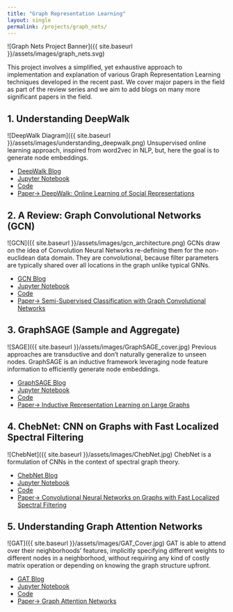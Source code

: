 ```yaml
---
title: "Graph Representation Learning"
layout: single
permalink: /projects/graph_nets/
---
```

![Graph Nets Project Banner]({{ site.baseurl }}/assets/images/graph_nets.svg)

This project involves a simplified, yet exhaustive approach to implementation and explanation of various Graph Representation Learning techniques developed in the recent past. We cover major papers in the field as part of the review series and we aim to add blogs on many more significant papers in the field.

## 1. Understanding DeepWalk
![DeepWalk Diagram]({{ site.baseurl }}/assets/images/understanding_deepwalk.png)
Unsupervised online learning approach, inspired from word2vec in NLP, but, here the goal is to generate node embeddings.
- [DeepWalk Blog](https://dsgiitr.com/blogs/deepwalk)
- [Jupyter Notebook](https://github.com/dsgiitr/graph_nets/blob/master/DeepWalk/DeepWalk_Blog%2BCode.ipynb)
- [Code](https://github.com/dsgiitr/graph_nets/blob/master/DeepWalk/DeepWalk.py)
- [Paper-> DeepWalk: Online Learning of Social Representations](https://arxiv.org/abs/1403.6652)

## 2. A Review: Graph Convolutional Networks (GCN)
![GCN]({{ site.baseurl }}/assets/images/gcn_architecture.png)
GCNs draw on the idea of Convolution Neural Networks re-defining them for the non-euclidean data domain. They are convolutional, because filter parameters are typically shared over all locations in the graph unlike typical GNNs.
- [GCN Blog](https://dsgiitr.com/blogs/gcn)
- [Jupyter Notebook](https://github.com/dsgiitr/graph_nets/blob/master/GCN/GCN_Blog%2BCode.ipynb)
- [Code](https://github.com/dsgiitr/graph_nets/blob/master/GCN/GCN.py)
- [Paper-> Semi-Supervised Classification with Graph Convolutional Networks](https://arxiv.org/abs/1609.02907)

## 3. GraphSAGE (Sample and Aggregate)
![SAGE]({{ site.baseurl }}/assets/images/GraphSAGE_cover.jpg)
Previous approaches are transductive and don’t naturally generalize to unseen nodes. GraphSAGE is an inductive framework leveraging node feature information to efficiently generate node embeddings.
- [GraphSAGE Blog](https://dsgiitr.com/blogs/graphsage)
- [Jupyter Notebook](https://github.com/dsgiitr/graph_nets/blob/master/GraphSAGE/GraphSAGE_Code%2BBlog.ipynb)
- [Code](https://github.com/dsgiitr/graph_nets/blob/master/GraphSAGE/GraphSAGE.py)
- [Paper-> Inductive Representation Learning on Large Graphs]([https://arxiv.org](https://arxiv.org/abs/1706.02216))

## 4. ChebNet: CNN on Graphs with Fast Localized Spectral Filtering
![ChebNet]({{ site.baseurl }}/assets/images/ChebNet.jpg)
ChebNet is a formulation of CNNs in the context of spectral graph theory.

- [ChebNet Blog](https://dsgiitr.com/blogs/chebnet/)
- [Jupyter Notebook](https://github.com/dsgiitr/graph_nets/blob/master/ChebNet/Chebnet_Blog%2BCode.ipynb)
- [Code](https://github.com/dsgiitr/graph_nets/blob/master/ChebNet/coarsening.py)
- [Paper-> Convolutional Neural Networks on Graphs with Fast Localized Spectral Filtering](https://arxiv.org/abs/1606.09375)

## 5. Understanding Graph Attention Networks
![GAT]({{ site.baseurl }}/assets/images/GAT_Cover.jpg)
GAT is able to attend over their neighborhoods’ features, implicitly specifying different weights to different nodes in a neighborhood, without requiring any kind of costly matrix operation or depending on knowing the graph structure upfront.

- [GAT Blog](https://dsgiitr.com/blogs/gat)
- [Jupyter Notebook](https://github.com/dsgiitr/graph_nets/blob/master/GAT/GAT_Blog%2BCode.ipynb)
- [Code](https://github.com/dsgiitr/graph_nets/blob/master/GAT/GAT_PyG.py)
- [Paper-> Graph Attention Networks](https://arxiv.org/abs/1710.10903)

